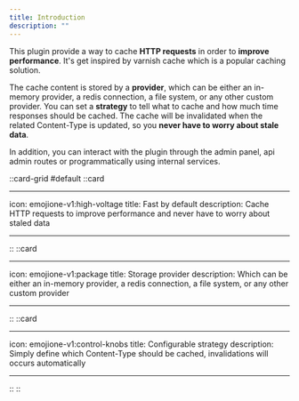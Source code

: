```yaml
---
title: Introduction
description: ""
---
```


This plugin provide a way to cache **HTTP requests** in order to **improve performance**. It's get inspired by varnish cache which is a popular caching solution.

The cache content is stored by a **provider**, which can be either an in-memory provider, a redis connection, a file system, or any other custom provider.
You can set a **strategy** to tell what to cache and how much time responses should be cached. The cache will be invalidated when the related Content-Type is updated, so you **never have to worry about stale data**.

In addition, you can interact with the plugin through the admin panel, api admin routes or programmatically using internal services.

::card-grid
#default
::card

---

icon: emojione-v1:high-voltage
title: Fast by default
description: Cache HTTP requests to improve performance and never have to worry about staled data

---

::
::card

---

icon: emojione-v1:package
title: Storage provider
description: Which can be either an in-memory provider, a redis connection, a file system, or any other custom provider

---

::
::card

---

icon: emojione-v1:control-knobs
title: Configurable strategy
description: Simply define which Content-Type should be cached, invalidations will occurs automatically

---

::
::
